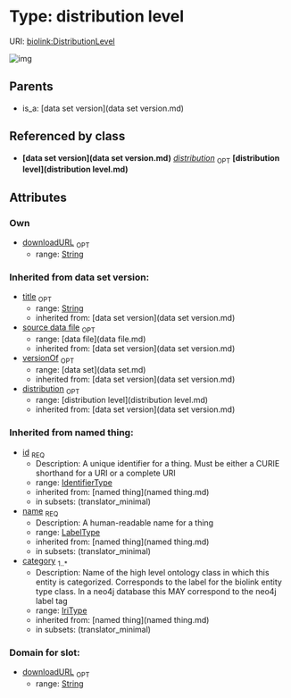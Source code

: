 
# Type: distribution level




URI: [biolink:DistributionLevel](https://w3id.org/biolink/vocab/DistributionLevel)


![img](http://yuml.me/diagram/nofunky;dir:TB/class/\[DistributionLevel]<distribution(i)%200..1-%20\[DistributionLevel&#124;downloadURL:string%20%3F;title(i):string%20%3F;id(i):identifier_type;name(i):label_type;category(i):iri_type%20%2B],%20\[DataSet]<versionOf(i)%200..1-%20\[DistributionLevel],%20\[DataFile]<source%20data%20file(i)%200..1-%20\[DistributionLevel],%20\[DataSetVersion]-%20distribution%200..1>\[DistributionLevel],%20\[DataSetVersion]^-\[DistributionLevel])

## Parents

 *  is_a: [data set version](data set version.md)

## Referenced by class

 *  **[data set version](data set version.md)** *[distribution](distribution.md)*  <sub>OPT</sub>  **[distribution level](distribution level.md)**

## Attributes


### Own

 * [downloadURL](downloadURL.md)  <sub>OPT</sub>
    * range: [String](type/String.md)

### Inherited from data set version:

 * [title](title.md)  <sub>OPT</sub>
    * range: [String](type/String.md)
    * inherited from: [data set version](data set version.md)
 * [source data file](source_data_file.md)  <sub>OPT</sub>
    * range: [data file](data file.md)
    * inherited from: [data set version](data set version.md)
 * [versionOf](versionOf.md)  <sub>OPT</sub>
    * range: [data set](data set.md)
    * inherited from: [data set version](data set version.md)
 * [distribution](distribution.md)  <sub>OPT</sub>
    * range: [distribution level](distribution level.md)
    * inherited from: [data set version](data set version.md)

### Inherited from named thing:

 * [id](id.md)  <sub>REQ</sub>
    * Description: A unique identifier for a thing. Must be either a CURIE shorthand for a URI or a complete URI
    * range: [IdentifierType](type/IdentifierType.md)
    * inherited from: [named thing](named thing.md)
    * in subsets: (translator_minimal)
 * [name](name.md)  <sub>REQ</sub>
    * Description: A human-readable name for a thing
    * range: [LabelType](type/LabelType.md)
    * inherited from: [named thing](named thing.md)
    * in subsets: (translator_minimal)
 * [category](category.md)  <sub>1..*</sub>
    * Description: Name of the high level ontology class in which this entity is categorized. Corresponds to the label for the biolink entity type class. In a neo4j database this MAY correspond to the neo4j label tag
    * range: [IriType](type/IriType.md)
    * inherited from: [named thing](named thing.md)
    * in subsets: (translator_minimal)

### Domain for slot:

 * [downloadURL](downloadURL.md)  <sub>OPT</sub>
    * range: [String](type/String.md)
